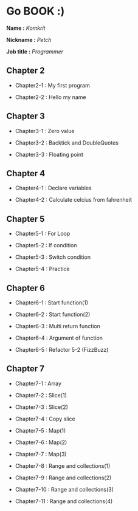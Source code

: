 # Go BOOK :)

**Name :** *Komkrit*

**Nickname :** *Petch*

**Job title :** *Programmer*

## Chapter 2

* Chapter2-1 : My first program

* Chapter2-2 : Hello my name

## Chapter 3

* Chapter3-1 : Zero value

* Chapter3-2 : Backtick and DoubleQuotes

* Chapter3-3 : Floating point

## Chapter 4

* Chapter4-1 : Declare variables

* Chapter4-2 : Calculate celcius from fahrenheit

## Chapter 5

* Chapter5-1 : For Loop

* Chapter5-2 : If condition

* Chapter5-3 : Switch condition

* Chapter5-4 : Practice

## Chapter 6

* Chapter6-1 : Start function(1)

* Chapter6-2 : Start function(2)

* Chapter6-3 : Multi return function

* Chapter6-4 : Argument of function

* Chapter6-5 : Refactor 5-2 (FizzBuzz)

## Chapter 7

* Chapter7-1 : Array

* Chapter7-2 : Slice(1)

* Chapter7-3 : Slice(2)

* Chapter7-4 : Copy slice

* Chapter7-5 : Map(1)

* Chapter7-6 : Map(2)

* Chapter7-7 : Map(3)

* Chapter7-8 : Range and collections(1)

* Chapter7-9 : Range and collections(2)

* Chapter7-10 : Range and collections(3)

* Chapter7-11 : Range and collections(4)